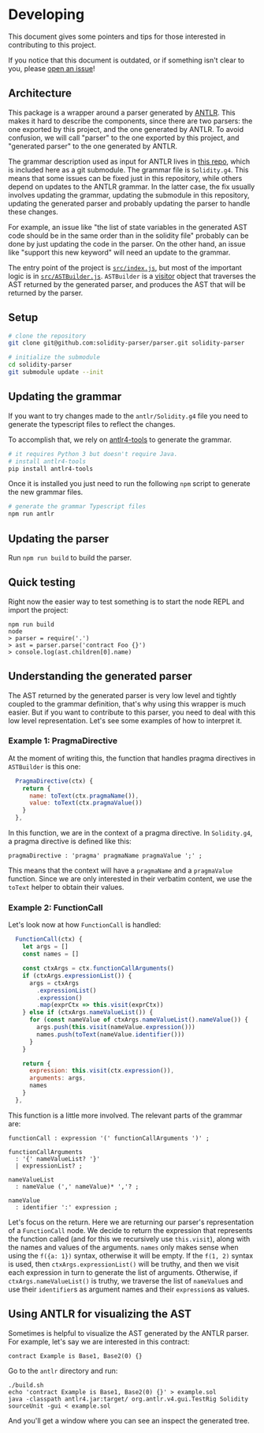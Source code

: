 # Developing

This document gives some pointers and tips for those interested in contributing to this project.

If you notice that this document is outdated, or if something isn't clear to you, please [open an issue](https://github.com/solidity-parser/parser/issues/new)!

## Architecture

This package is a wrapper around a parser generated by [ANTLR](https://www.antlr.org/). This makes it hard to describe the components, since there are two parsers: the one exported by this project, and the one generated by ANTLR. To avoid confusion, we will call "parser" to the one exported by this project, and "generated parser" to the one generated by ANTLR.

The grammar description used as input for ANTLR lives in [this repo](https://github.com/solidity-parser/antlr), which is included here as a git submodule. The grammar file is `Solidity.g4`. This means that some issues can be fixed just in this repository, while others depend on updates to the ANTLR grammar. In the latter case, the fix usually involves updating the grammar, updating the submodule in this repository, updating the generated parser and probably updating the parser to handle these changes.

For example, an issue like "the list of state variables in the generated AST code should be in the same order than in the solidity file" probably can be done by just updating the code in the parser. On the other hand, an issue like "support this new keyword" will need an update to the grammar.

The entry point of the project is [`src/index.js`](src/index.js), but most of the important logic is in [`src/ASTBuilder.js`](src/ASTBuilder.js). `ASTBuilder` is a [visitor](https://en.wikipedia.org/wiki/Visitor_pattern) object that traverses the AST returned by the generated parser, and produces the AST that will be returned by the parser.

## Setup

```bash
# clone the repository
git clone git@github.com:solidity-parser/parser.git solidity-parser

# initialize the submodule
cd solidity-parser
git submodule update --init
```

## Updating the grammar

If you want to try changes made to the `antlr/Solidity.g4` file you need to generate the typescript files to reflect the changes.

To accomplish that, we rely on [antlr4-tools](https://github.com/antlr/antlr4-tools) to generate the grammar.

```bash
# it requires Python 3 but doesn't require Java.
# install antlr4-tools
pip install antlr4-tools
```

Once it is installed you just need to run the following `npm` script to generate the new grammar files.

```bash
# generate the grammar Typescript files
npm run antlr
```

## Updating the parser

Run `npm run build` to build the parser.

## Quick testing

Right now the easier way to test something is to start the node REPL and import the project:

```
npm run build
node
> parser = require('.')
> ast = parser.parse('contract Foo {}')
> console.log(ast.children[0].name)
```

## Understanding the generated parser

The AST returned by the generated parser is very low level and tightly coupled to the grammar definition, that's why
using this wrapper is much easier. But if you want to contribute to this parser, you need to deal with this low level
representation. Let's see some examples of how to interpret it.

### Example 1: PragmaDirective

At the moment of writing this, the function that handles pragma directives in `ASTBuilder` is this one:

```javascript
  PragmaDirective(ctx) {
    return {
      name: toText(ctx.pragmaName()),
      value: toText(ctx.pragmaValue())
    }
  },
```

In this function, we are in the context of a pragma directive. In `Solidity.g4`, a pragma directive is defined like
this:

```
pragmaDirective : 'pragma' pragmaName pragmaValue ';' ;
```

This means that the context will have a `pragmaName` and a `pragmaValue` function. Since we are only interested in their
verbatim content, we use the `toText` helper to obtain their values.

### Example 2: FunctionCall

Let's look now at how `FunctionCall` is handled:

```javascript
  FunctionCall(ctx) {
    let args = []
    const names = []

    const ctxArgs = ctx.functionCallArguments()
    if (ctxArgs.expressionList()) {
      args = ctxArgs
        .expressionList()
        .expression()
        .map(exprCtx => this.visit(exprCtx))
    } else if (ctxArgs.nameValueList()) {
      for (const nameValue of ctxArgs.nameValueList().nameValue()) {
        args.push(this.visit(nameValue.expression()))
        names.push(toText(nameValue.identifier()))
      }
    }

    return {
      expression: this.visit(ctx.expression()),
      arguments: args,
      names
    }
  },
```

This function is a little more involved. The relevant parts of the grammar are:

```
functionCall : expression '(' functionCallArguments ')' ;

functionCallArguments
  : '{' nameValueList? '}'
  | expressionList? ;

nameValueList
  : nameValue (',' nameValue)* ','? ;

nameValue
  : identifier ':' expression ;
```

Let's focus on the return. Here we are returning our parser's representation of a `FunctionCall` node. We decide to
return the expression that represents the function called (and for this we recursively use `this.visit`), along with the
names and values of the arguments. `names` only makes sense when using the `f({a: 1})` syntax, otherwise it will be
empty. If the `f(1, 2)` syntax is used, then `ctxArgs.expressionList()` will be truthy, and then we visit each expression in
turn to generate the list of arguments. Otherwise, if `ctxArgs.nameValueList()` is truthy, we traverse the list of
`nameValue`s and use their `identifier`s as argument names and their `expression`s as values.

## Using ANTLR for visualizing the AST

Sometimes is helpful to visualize the AST generated by the ANTLR parser. For example, let's say we are interested in
this contract:

```
contract Example is Base1, Base2(0) {}
```

Go to the `antlr` directory and run:

```
./build.sh
echo 'contract Example is Base1, Base2(0) {}' > example.sol
java -classpath antlr4.jar:target/ org.antlr.v4.gui.TestRig Solidity sourceUnit -gui < example.sol
```

And you'll get a window where you can see an inspect the generated tree.
